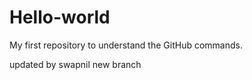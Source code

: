 # Hello-world
My first repository to understand the GitHub commands.

updated by swapnil new branch
